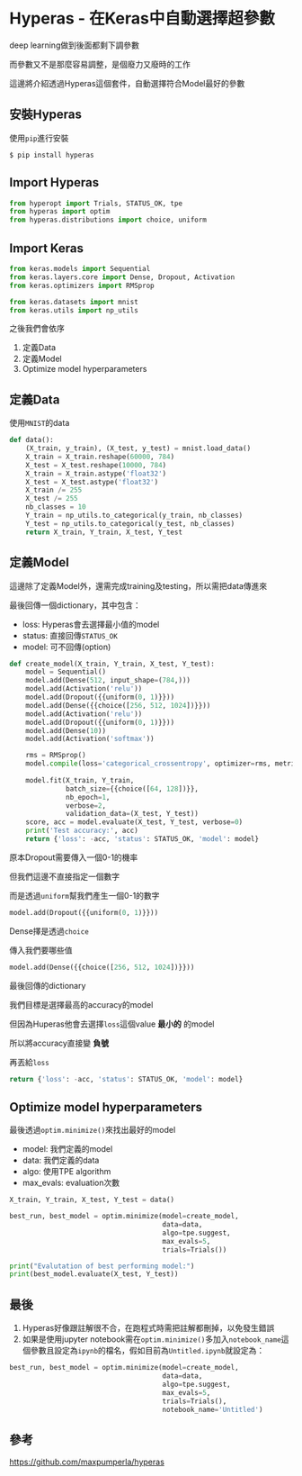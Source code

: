 # Hyperas - 在Keras中自動選擇超參數
deep learning做到後面都剩下調參數

而參數又不是那麼容易調整，是個廢力又廢時的工作

這邊將介紹透過Hyperas這個套件，自動選擇符合Model最好的參數

## 安裝Hyperas
使用`pip`進行安裝

```
$ pip install hyperas
```

## Import Hyperas

```python
from hyperopt import Trials, STATUS_OK, tpe
from hyperas import optim
from hyperas.distributions import choice, uniform
```

## Import Keras
```python
from keras.models import Sequential
from keras.layers.core import Dense, Dropout, Activation
from keras.optimizers import RMSprop

from keras.datasets import mnist
from keras.utils import np_utils
```

之後我們會依序
1. 定義Data
2. 定義Model
3. Optimize model hyperparameters

## 定義Data
使用`MNIST`的data

```python
def data():
    (X_train, y_train), (X_test, y_test) = mnist.load_data()
    X_train = X_train.reshape(60000, 784)
    X_test = X_test.reshape(10000, 784)
    X_train = X_train.astype('float32')
    X_test = X_test.astype('float32')
    X_train /= 255
    X_test /= 255
    nb_classes = 10
    Y_train = np_utils.to_categorical(y_train, nb_classes)
    Y_test = np_utils.to_categorical(y_test, nb_classes)
    return X_train, Y_train, X_test, Y_test
```
## 定義Model
這邊除了定義Model外，還需完成training及testing，所以需把data傳進來

最後回傳一個dictionary，其中包含：
* loss: Hyperas會去選擇最小值的model
* status: 直接回傳`STATUS_OK`
* model: 可不回傳(option)

```python
def create_model(X_train, Y_train, X_test, Y_test):
    model = Sequential()
    model.add(Dense(512, input_shape=(784,)))
    model.add(Activation('relu'))
    model.add(Dropout({{uniform(0, 1)}}))
    model.add(Dense({{choice([256, 512, 1024])}}))
    model.add(Activation('relu'))
    model.add(Dropout({{uniform(0, 1)}}))
    model.add(Dense(10))
    model.add(Activation('softmax'))

    rms = RMSprop()
    model.compile(loss='categorical_crossentropy', optimizer=rms, metrics=['accuracy'])
    
    model.fit(X_train, Y_train,
              batch_size={{choice([64, 128])}},
              nb_epoch=1,
              verbose=2,
              validation_data=(X_test, Y_test))
    score, acc = model.evaluate(X_test, Y_test, verbose=0)
    print('Test accuracy:', acc)
    return {'loss': -acc, 'status': STATUS_OK, 'model': model}
```

原本Dropout需要傳入一個0-1的機率

但我們這邊不直接指定一個數字

而是透過`uniform`幫我們產生一個0-1的數字

```python
model.add(Dropout({{uniform(0, 1)}}))
```

Dense擇是透過`choice`

傳入我們要哪些值

```python
model.add(Dense({{choice([256, 512, 1024])}}))
```

最後回傳的dictionary

我們目標是選擇最高的accuracy的model

但因為Huperas他會去選擇`loss`這個value **最小的** 的model

所以將accuracy直接變 **負號**

再丟給`loss`

```python
return {'loss': -acc, 'status': STATUS_OK, 'model': model}
```

## Optimize model hyperparameters
最後透過`optim.minimize()`來找出最好的model
* model: 我們定義的model
* data: 我們定義的data
* algo: 使用TPE algorithm
* max_evals: evaluation次數

```python
X_train, Y_train, X_test, Y_test = data()

best_run, best_model = optim.minimize(model=create_model,
                                      data=data,
                                      algo=tpe.suggest,
                                      max_evals=5,
                                      trials=Trials())

print("Evalutation of best performing model:")
print(best_model.evaluate(X_test, Y_test))
```

## 最後
1. Hyperas好像跟註解很不合，在跑程式時需把註解都刪掉，以免發生錯誤
2. 如果是使用jupyter notebook需在`optim.minimize()`多加入`notebook_name`這個參數且設定為`ipynb`的檔名，假如目前為`Untitled.ipynb`就設定為：
    
```python
best_run, best_model = optim.minimize(model=create_model,
                                      data=data,
                                      algo=tpe.suggest,
                                      max_evals=5,
                                      trials=Trials(),
                                      notebook_name='Untitled')
```

## 參考
https://github.com/maxpumperla/hyperas


